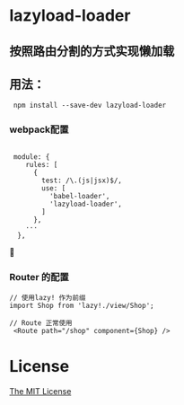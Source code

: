# lazyload-loader
## 按照路由分割的方式实现懒加载
## 用法： 

```
 npm install --save-dev lazyload-loader
```
 ### webpack配置
```

 module: {
    rules: [
      {
        test: /\.(js|jsx)$/,
        use: [
          'babel-loader',
          'lazyload-loader',
        ]
      },
    ···
  },

```

### Router 的配置

```
// 使用lazy! 作为前缀
import Shop from 'lazy!./view/Shop';

// Route 正常使用
 <Route path="/shop" component={Shop} />

```

# License

[The MIT License](http://opensource.org/licenses/MIT)